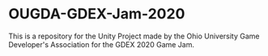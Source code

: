 # OUGDA-GDEX-Jam-2020
 This is a repository for the Unity Project made by the Ohio University Game Developer's Association for the GDEX 2020 Game Jam.



